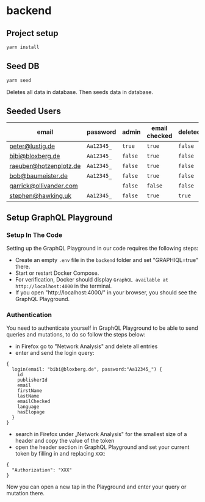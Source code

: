 # backend

## Project setup

```bash
yarn install
```

## Seed DB

```bash
yarn seed
```

Deletes all data in database. Then seeds data in database.

## Seeded Users

| email                  | password   | admin   | email checked | deleted |
|------------------------|------------|---------|---------------|---------|
| peter@lustig.de        | `Aa12345_` | `true`  | `true`        | `false` |
| bibi@bloxberg.de       | `Aa12345_` | `false` | `true`        | `false` |
| raeuber@hotzenplotz.de | `Aa12345_` | `false` | `true`        | `false` |
| bob@baumeister.de      | `Aa12345_` | `false` | `true`        | `false` |
| garrick@ollivander.com |            | `false` | `false`       | `false` |
| stephen@hawking.uk     | `Aa12345_` | `false` | `true`        | `true`  |

## Setup GraphQL Playground

### Setup In The Code

Setting up the GraphQL Playground in our code requires the following steps:

- Create an empty `.env` file in the `backend` folder and set "GRAPHIQL=true" there.
- Start or restart Docker Compose.
- For verification, Docker should display `GraphQL available at http://localhost:4000` in the terminal.
- If you open "http://localhost:4000/" in your browser, you should see the GraphQL Playground.

### Authentication

You need to authenticate yourself in GraphQL Playground to be able to send queries and mutations, to do so follow the steps below:

- in Firefox go to "Network Analysis" and delete all entries
- enter and send the login query:

```gql
{
  login(email: "bibi@bloxberg.de", password:"Aa12345_") {
    id
    publisherId
    email
    firstName
    lastName
    emailChecked
    language
    hasElopage
  }
}
```

- search in Firefox under „Network Analysis" for the smallest size of a header and copy the value of the token
- open the header section in GraphQL Playground and set your current token by filling in and replacing `XXX`:

```qgl
{
  "Authorization": "XXX"
}
```

Now you can open a new tap in the Playground and enter your query or mutation there.

